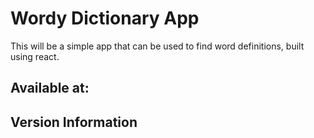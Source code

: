 # Wordy Dictionary App

This will be a simple app that can be used to find word definitions, built using react.

## Available at:

## Version Information
